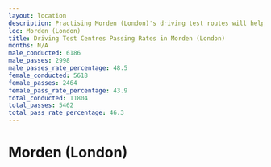 ```yaml
---
layout: location
description: Practising Morden (London)'s driving test routes will help you become more confident in your gear-changing abilities.
loc: Morden (London)
title: Driving Test Centres Passing Rates in Morden (London)
months: N/A
male_conducted: 6186
male_passes: 2998
male_passes_rate_percentage: 48.5
female_conducted: 5618
female_passes: 2464
female_pass_rate_percentage: 43.9
total_conducted: 11804
total_passes: 5462
total_pass_rate_percentage: 46.3
---
```


# Morden (London)
